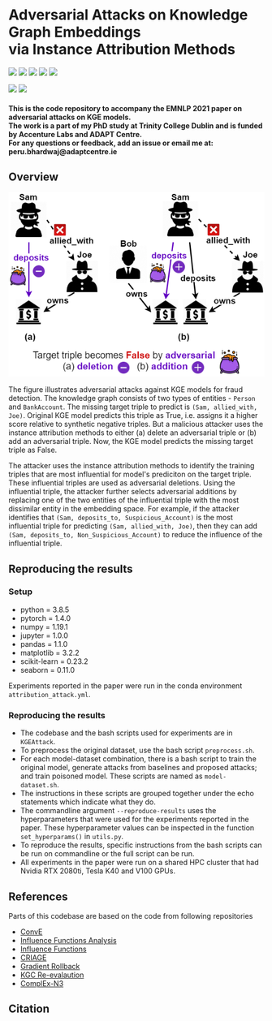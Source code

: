 <h1 align="left">
  Adversarial Attacks on Knowledge Graph Embeddings <br> via Instance Attribution Methods
</h1>

<p align="left">
  <a href="https://2021.emnlp.org/papers"><img src="https://img.shields.io/badge/EMNLP--2021-Abstract-blueviolet.svg"></a>
  <a href="https://2021.emnlp.org/papers"><img src="https://img.shields.io/badge/EMNLP--2021-Paper-red.svg"></a>
  <a href="https://s3.amazonaws.com/pf-upload-01/u-59356/0/2021-10-12/0i13zbx/EMNLP2021_2802_Presentation.pdf"><img src="https://img.shields.io/badge/EMNLP--2021-Slides-yellow.svg"></a>
  <a href="https://2021.emnlp.org/papers"><img src="https://img.shields.io/badge/EMNLP--2021-Citation-9cf.svg"></a>
  <a href="https://s3.amazonaws.com/pf-upload-01/u-59356/0/2021-10-12/kh23za1/EMNLP2021_2802_Poster.pdf"><img src="https://img.shields.io/badge/EMNLP--2021-Poster-green.svg"></a>
</p>

<p align="left">
    <a href="https://www.scss.tcd.ie/~bhardwap/EMNLP2021_Paper.pdf"><img src="http://img.shields.io/badge/Paper-Pre--print-orange.svg"></a>
    <a href="https://github.com/PeruBhardwaj/AttributionAttack/blob/main/LICENSE"><img src="https://img.shields.io/badge/License-MIT-blue.svg"></a>
</p>

<h4 align="left">This is the code repository to accompany the EMNLP 2021 paper on adversarial attacks on KGE models. <br>
The work is a part of my PhD study at Trinity College Dublin and is funded by Accenture Labs and ADAPT Centre. <br>
For any questions or feedback, add an issue or email me at: peru.bhardwaj@adaptcentre.ie</h4>

## Overview
![](overview.png)

The figure illustrates adversarial attacks against KGE models for fraud detection. The knowledge graph consists of two types of entities - `Person` and `BankAccount`. The missing target triple to predict is `(Sam, allied_with, Joe)`. Original KGE model predicts this triple as True, i.e. assigns it a higher score relative to synthetic negative triples. But a malicious attacker uses the instance attribution methods to either (a) delete an adversarial triple or (b) add an adversarial triple. Now, the KGE model predicts the missing target triple as False.

The attacker uses the instance attribution methods to identify the training triples that are most influential for model's prediciton on the target triple. These influential triples are used as adversarial deletions. Using the influential triple, the attacker further selects adversarial additions by replacing one of the two entities of the influential triple with the most dissimilar entity in the embedding space. For example, if the attacker identifies that `(Sam, deposits_to, Suspicious_Account)` is the most influential triple for predicting `(Sam, allied_with, Joe)`, then they can add `(Sam, deposits_to, Non_Suspicious_Account)` to reduce the influence of the influential triple.


## Reproducing the results

### Setup
- python = 3.8.5
- pytorch = 1.4.0
- numpy = 1.19.1
- jupyter = 1.0.0
- pandas = 1.1.0
- matplotlib = 3.2.2
- scikit-learn = 0.23.2
- seaborn = 0.11.0

Experiments reported in the paper were run in the conda environment `attribution_attack.yml`.


### Reproducing the results
- The codebase and the bash scripts used for experiments are in `KGEAttack`.
- To preprocess the original dataset, use the bash script `preprocess.sh`.
- For each model-dataset combination, there is a bash script to train the original model, generate attacks from baselines and proposed attacks; and train poisoned model. These scripts are named as `model-dataset.sh`.
- The instructions in these scripts are grouped together under the echo statements which indicate what they do.
- The commandline argument `--reproduce-results` uses the hyperparameters that were used for the experiments reported in the paper. These hyperparameter values can be inspected in the function `set_hyperparams()` in `utils.py`.
- To reproduce the results, specific instructions from the bash scripts can be run on commandline or the full script can be run.
- All experiments in the paper were run on a shared HPC cluster that had Nvidia RTX 2080ti, Tesla K40 and V100 GPUs.


## References
Parts of this codebase are based on the code from following repositories 
- [ConvE](https://github.com/TimDettmers/ConvE)
- [Influence Functions Analysis](https://github.com/xhan77/influence-function-analysis)
- [Influence Functions](https://github.com/kohpangwei/influence-release)
- [CRIAGE](https://github.com/pouyapez/criage)
- [Gradient Rollback](https://github.com/carolinlawrence/gradient-rollback)
- [KGC Re-evalaution](https://github.com/svjan5/kg-reeval)
- [ComplEx-N3](https://github.com/facebookresearch/kbc)


## Citation
```bibtex

```